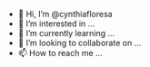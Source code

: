 - 👋 Hi, I’m @cynthiafloresa
- 👀 I’m interested in ...
- 🌱 I’m currently learning ...
- 💞️ I’m looking to collaborate on ...
- 📫 How to reach me ...

<!---
cynthiafloresa/cynthiafloresa is a ✨ special ✨ repository because its `README.md` (this file) appears on your GitHub profile.
You can click the Preview link to take a look at your changes.
--->
